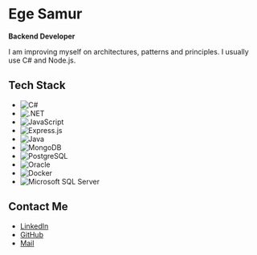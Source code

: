# Ege Samur

**Backend Developer**

I am improving myself on architectures, patterns and principles. I usually use C# and Node.js.

## Tech Stack

- ![C#](https://img.shields.io/badge/-C%23-green)
- ![.NET](https://img.shields.io/badge/-.NET-purple)
- ![JavaScript](https://img.shields.io/badge/-JavaScript-yellow)
- ![Express.js](https://img.shields.io/badge/-Express.js-black)
- ![Java](https://img.shields.io/badge/-Java-blue)
- ![MongoDB](https://img.shields.io/badge/-MongoDB-green)
- ![PostgreSQL](https://img.shields.io/badge/-PostgreSQL-blue)
- ![Oracle](https://img.shields.io/badge/-Oracle-red)
- ![Docker](https://img.shields.io/badge/-Docker-blue)
- ![Microsoft SQL Server](https://img.shields.io/badge/-Microsoft%20SQL%20Server-red)

## Contact Me
- [LinkedIn](www.linkedin.com/in/ege-samur-65a351238)
- [GitHub](https://github.com/EgeSamur)
- [Mail](mailto:egerumas@gmail.com)
